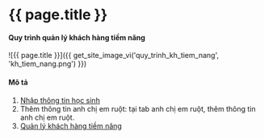 # {{ page.title }}





#### Quy trình quản lý khách hàng tiềm năng
![{{ page.title }}]({{ get_site_image_vi('quy_trinh_kh_tiem_nang', 'kh_tiem_nang.png') }})


#### Mô tả
1.	[Nhập thông tin học sinh](/website/hang_ngay/hoc_sinh/index.html)
2.	Thêm thông tin anh chị em ruột: tại tab anh chị em ruột, thêm thông tin anh chị em ruột.
3.	[Quản lý khách hàng tiềm năng](/website/hang_thang/kh_tiem_nang/index.html)